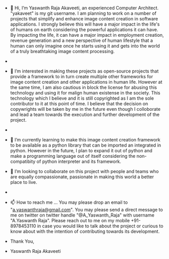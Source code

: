 - 👋 Hi, I’m Yaswanth Raja Akaveeti, an experienced Computer Architect. "yakaveet" is my git username. I am planning to work on a number of projects that simplify and enhance image content creation in software applications. I strongly believe this will have a major impact in the life's of humans on earth considering the powerful applications it can have. By impacting the life, it can have a major impact in employment creation, revenue generation and a new perspective of human lifestyle that a human can only imagine once he starts using it and gets into the world of a truly breathtaking image content processing.
- 
- 👀 I’m interested in making these projects as open-source projects that provide a framework to in turn create multiple other frameworks for image content creation and other applications in human life. However at the same time, I am also cautious in block the license for abusing this technology and using it for malign human existense in the society. This technology which I believe and it is still copyrighted as I am the sole contributor to it at this point of time. I believe that the decision on copywrights will be taken by me in the future even though I colloborate and lead a team towards the execution and further development of the project.
- 
- 🌱 I’m currently learning to make this image content creation framework to be available as a python library that can be imported an integrated in python. However in the future, I plan to expand it out of python and make a programming language out of itself considering the non-compatibity of python interpreter and its framework.

- 💞️ I’m looking to collaborate on this project with people and teams who are equally compassionate, passionate in making this world a better place to live.
- 
- 📫 How to reach me ... You may please drop an email to "a.yaswanthraja@gmail.com". You may please send a direct message to me on twitter on twitter handle "@A_Yaswanth_Raja" with username "A.Yaswanth Raja". Please reach out to me on my mobile +91-8978453110 in case you would like to talk about the project or curious to know about with the intention of contributing towards its development.

- Thank You,
- Yaswanth Raja Akaveeti 

<!---
yakaveet/yakaveet is a ✨ special ✨ repository because its `README.md` (this file) appears on your GitHub profile.
You can click the Preview link to take a look at your changes.
--->
